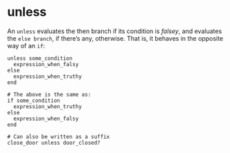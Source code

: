 # unless

An `unless` evaluates the then branch if its condition is *falsey*, and evaluates the `else branch`, if there’s any, otherwise. That is, it behaves in the opposite way of an `if`:

```crystal
unless some_condition
  expression_when_falsy
else
  expression_when_truthy
end

# The above is the same as:
if some_condition
  expression_when_truthy
else
  expression_when_falsy
end

# Can also be written as a suffix
close_door unless door_closed?
```
